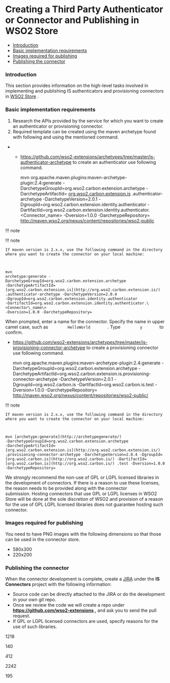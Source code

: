 # Creating a Third Party Authenticator or Connector and Publishing in WSO2 Store

-   [Introduction](#CreatingaThirdPartyAuthenticatororConnectorandPublishinginWSO2Store-Introduction)
-   [Basic implementation
    requirements](#CreatingaThirdPartyAuthenticatororConnectorandPublishinginWSO2Store-Basicimplementationrequirements)
-   [Images required for
    publishing](#CreatingaThirdPartyAuthenticatororConnectorandPublishinginWSO2Store-Imagesrequiredforpublishing)
-   [Publishing the
    connector](#CreatingaThirdPartyAuthenticatororConnectorandPublishinginWSO2Store-Publishingtheconnector)

### Introduction

This section provides information on the high-level tasks involved in
implementing and publishing IS authenticators and provisioning
connectors in [WSO2 Store](https://store.wso2.com/store) .

### Basic implementation requirements

1.  Research the APIs provided by the service for which you want to
    create an authenticator or provisioning connector.
2.  Required template can be created using the maven archetype found
    with following and using the mentioned command.

-   -   <https://github.com/wso2-extensions/archetypes/tree/master/is-authenticator-archetype>
        to create an authenticator use following command.

        mvn org.apache.maven.plugins:maven-archetype-plugin:2.4:generate
        -DarchetypeGroupId=org.wso2.carbon.extension.archetype
        -DarchetypeArtifactId=
        [org.wso2.carbon.extension.is](http://org.wso2.carbon.extension.is)
        .authenticator-archetype -DarchetypeVersion=2.0.1
        -DgroupId=org.wso2.carbon.extension.identity.authenticator
        -DartifactId=org.wso2.carbon.extension.identity.authenticator.\<Connector\_name\>
        -Dversion=1.0.0 -DarchetypeRepository=
        <http://maven.wso2.org/nexus/content/repositories/wso2-public>

!!! note
    
      
    
!!! note
    
    If maven version is 2.x.x, use the following command in the directory
    where you want to create the connector on your local machine:
    
      
    
    mvn
    archetype:generate -DarchetypeGroupId=org.wso2.carbon.extension.archetype
    -DarchetypeArtifactId=
    [org.wso2.carbon.extension.is](http://org.wso2.carbon.extension.is/)
    .authenticator-archetype -DarchetypeVersion=2.0.4
    -DgroupId=org.wso2.carbon.extension.identity.authenticator
    -DartifactId=org.wso2.carbon.extension.identity.authenticator.\<Connector\_name\>
    -Dversion=1.0.0 -DarchetypeRepository=

  

When prompted, enter a name for the connector. Specify the name in upper
camel case, such as `         HelloWorld        ` . Type
`         y        ` to confirm.


-   <https://github.com/wso2-extensions/archetypes/tree/master/is-provisioning-connector-archetype>
    to create a provisioning connector use following command.

    mvn
    org.apache.maven.plugins:maven-archetype-plugin:2.4:generate -DarchetypeGroupId=org.wso2.carbon.extension.archetype
    -DarchetypeArtifactId=org.wso2.carbon.extension.is.provisioning-connector-archetype
    -DarchetypeVersion=2.0.1 -DgroupId=org.wso2.carbon.is
    -DartifactId=org.wso2.carbon.is.test -Dversion=1.0.0
    -DarchetypeRepository=
    <http://maven.wso2.org/nexus/content/repositories/wso2-public/>

!!! note
    
    If maven version is 2.x.x, use the following command in the directory
    where you want to create the connector on your local machine:
    
      
    
    mvn [archetype:generate](http://archetypegenerate/)
    -DarchetypeGroupId=org.wso2.carbon.extension.archetype
    -DarchetypeArtifactId=
    [org.wso2.carbon.extension.is](http://org.wso2.carbon.extension.is/)
    .provisioning-connector-archetype -DarchetypeVersion=2.0.4 -DgroupId=
    [org.wso2.carbon.is](http://org.wso2.carbon.is/) -DartifactId=
    [org.wso2.carbon.is](http://org.wso2.carbon.is/) .test -Dversion=1.0.0
    -DarchetypeRepository=

We strongly recommend the non-use of GPL or LGPL licensed libraries in
the development of connectors. If there is a reason to use these
licenses, the reason needs to be provided along with the connector
submission. Hosting connectors that use GPL or LGPL licenses in WSO2
Store will be done at the sole discretion of WSO2 and provision of a
reason for the use of GPL LGPL licensed libraries does not guarantee
hosting such connector.

### Images required for publishing

You need to have PNG images with the following dimensions so that those
can be used in the connector store.

-   580x300
-   220x200

### **Publishing the connector**

When the connector development is complete, create a
[JIRA](https://wso2.org/jira/browse/ISCONNECT) under the **IS
Connectors** project with the following information:

-   Source code can be directly attached to the JIRA or do the
    development in your own git repo.
-   Once we review the code we will create a repo under
    **<https://github.com/wso2-extensions> ,** and ask you to send the
    pull request.
-   If GPL or LGPL licensed connectors are used, specify reasons for the
    use of such libraries.

  

1218

140

412

2242

195
